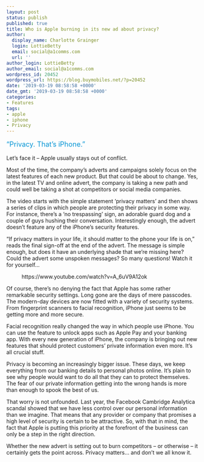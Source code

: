 ```yaml
---
layout: post
status: publish
published: true
title: Who is Apple burning in its new ad about privacy?
author:
  display_name: Charlotte Grainger
  login: LottieBetty
  email: social@a1comms.com
  url: ''
author_login: LottieBetty
author_email: social@a1comms.com
wordpress_id: 20452
wordpress_url: https://blog.buymobiles.net/?p=20452
date: '2019-03-19 08:58:58 +0000'
date_gmt: '2019-03-19 08:58:58 +0000'
categories:
- Features
tags:
- apple
- iphone
- Privacy
---
```

<p><!-- wp:paragraph --></p>
<p><span class="postStandFirst" style="color: #0896d5; line-height: 26px; font-size: 18px;">&ldquo;Privacy. That&rsquo;s iPhone.&rdquo;</span></p>
<p><!-- /wp:paragraph --></p>
<p><!-- wp:paragraph --></p>
<p>Let&rsquo;s face it &ndash; Apple usually stays out of conflict.</p>
<p><!-- /wp:paragraph --></p>
<p><!-- wp:paragraph --></p>
<p>Most of the time, the company&rsquo;s adverts and campaigns solely focus on the latest features of each new product. But that could be about to change. Yes, in the latest TV and online advert, the company is taking a new path and could well be taking a shot at competitors or social media companies.</p>
<p><!-- /wp:paragraph --></p>
<p><!-- wp:paragraph --></p>
<p>The video starts with the simple statement &lsquo;privacy matters&rsquo; and then shows a series of clips in which people are protecting their privacy in some way. For instance, there&rsquo;s a &lsquo;no trespassing&rsquo; sign, an adorable guard dog and a couple of guys hushing their conversation. Interestingly enough, the advert doesn&rsquo;t feature any of the iPhone&rsquo;s security features.</p>
<p><!-- /wp:paragraph --></p>
<p><!-- wp:paragraph --></p>
<p>&ldquo;If privacy matters in your life, it should matter to the phone your life is on,&rdquo; reads the final sign-off at the end of the advert. The message is simple enough, but does it have an underlying shade that we&rsquo;re missing here? Could the advert some unspoken messages? So many questions! Watch it for yourself...</p>
<p><!-- /wp:paragraph --></p>
<p><!-- wp:core-embed/youtube {"url":"https://www.youtube.com/watch?v=A_6uV9A12ok","type":"video","providerNameSlug":"youtube","className":"wp-embed-aspect-16-9 wp-has-aspect-ratio"} --></p>
<figure class="wp-block-embed-youtube wp-block-embed is-type-video is-provider-youtube wp-embed-aspect-16-9 wp-has-aspect-ratio">
<div class="wp-block-embed__wrapper">
https://www.youtube.com/watch?v=A_6uV9A12ok
</div>
</figure>
<p><!-- /wp:core-embed/youtube --></p>
<p><!-- wp:paragraph --></p>
<p>Of course, there&rsquo;s no denying the fact that Apple has some rather remarkable security settings. Long gone are the days of mere passcodes. The modern-day devices are now fitted with a variety of security systems. From fingerprint scanners to facial recognition, iPhone just seems to be getting more and more secure.</p>
<p><!-- /wp:paragraph --></p>
<p><!-- wp:paragraph --></p>
<p>Facial recognition really changed the way in which people use iPhone. You can use the feature to unlock apps such as Apple Pay and your banking app. With every new generation of iPhone, the company is bringing out new features that should protect customers&rsquo; private information even more. It&rsquo;s all crucial stuff.</p>
<p><!-- /wp:paragraph --></p>
<p><!-- wp:paragraph --></p>
<p>Privacy is becoming an increasingly bigger issue. These days, we keep everything from our banking details to personal photos online. It&rsquo;s plain to see why people would want to do all that they can to protect themselves. The fear of our private information getting into the wrong hands is more than enough to spook the best of us.</p>
<p><!-- /wp:paragraph --></p>
<p><!-- wp:paragraph --></p>
<p>That worry is not unfounded. Last year, the Facebook Cambridge Analytica scandal showed that we have less control over our personal information than we imagine. That means that any provider or company that promises a high level of security is certain to be attractive. So, with that in mind, the fact that Apple is putting this priority at the forefront of the business can only be a step in the right direction.</p>
<p><!-- /wp:paragraph --></p>
<p><!-- wp:paragraph --></p>
<p>Whether the new advert is setting out to burn competitors &ndash; or otherwise &ndash; it certainly gets the point across. Privacy matters&hellip; and don&rsquo;t we all know it.</p>
<p><!-- /wp:paragraph --></p>
<p><!-- wp:image {"id":20352,"linkDestination":"custom"} --></p>
<figure class="wp-block-image"><a href="https://www.buymobiles.net/apple" target="_blank" rel="noreferrer noopener"><img src="https://storage.googleapis.com/a1comms-blog-buymobiles/1/2019/03/bm-blog-iphone-xs.jpg" alt="" class="wp-image-20352"/></a></figure>
<p><!-- /wp:image --></p>

